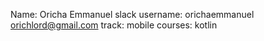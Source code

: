 Name: Oricha Emmanuel
slack username:  orichaemmanuel
orichlord@gmail.com
track: mobile
courses: kotlin
